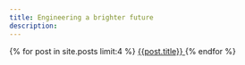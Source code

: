 ```yaml
---
title: Engineering a brighter future
description: 
---
```


{% for post in site.posts limit:4 %}
<a href="{{post.url}}"> {{post.title}} </a>
{% endfor %}